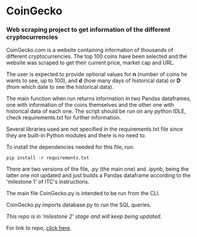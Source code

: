 # CoinGecko

### Web scraping project to get information of the different cryptocurrencies

CoinGecko.com is a website containing information of thousands of different cryptocurrencies.
The top 100 coins have been selected and the website was scraped to get their current price, market cap and URL.

The user is expected to provide optional values for **n** (number of coins he wants to see, up to 100), and **d** (how many days of historical data) or **D** (from which date to see the historical data).

The main function when run returns information in two Pandas dataframes, one with information of the coins themselves and the other one with historical data of each one.
The script should be run on any python IDLE, check requirements.txt for further information.

Several libraries used are not specified in the requirements.txt file since they are built-in Python modules and there is no need to.

To install the dependencies needed for this file, run:

```
pip install -r requirements.txt
```

There are two versions of the file, .py (the main one) and .ipynb, being the latter one not updated and just builds a Pandas dataframe according to the 'milestone 1' of ITC's instructions.

The main file CoinGecko.py is intended to be run from the CLI.

CoinGecko.py imports database.py to run the SQL queries. 

*This repo is in 'milestone 2' stage and will keep being updated.*

For link to repo, [click here](https://github.com/hmatzner/CoinGecko).

  

